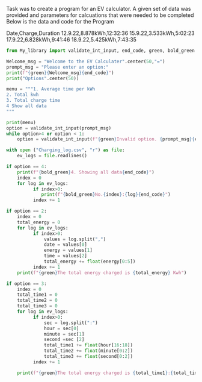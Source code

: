 Task was to create a program for an EV calculator. A given set of data was provided and parameters for calcuations that were needed to be completed
Below is the data and code for the Program

Date,Charge,Duration
12.9.22,8.878kWh,12:32:36
15.9.22,3.533kWh,5:02:23
17.9.22,6.828kWh,9:41:46
18.9.22,5.425kWh,7:43:35

```.py
from My_library import validate_int_input, end_code, green, bold_green

Welcome_msg = "Welcome to the EV Calculater".center(50,"=")
prompt_msg = "Please enter an option:"
print(f"{green}{Welcome_msg}{end_code}")
print("Options".center(50))

menu = """1. Average time per kWh
2. Total kwh
3. Total charge time
4 Show all data
"""

print(menu)
option = validate_int_input(prompt_msg)
while option>4 or option < 1:
    option = validate_int_input(f"{green}Invalid option. {prompt_msg}{end_code}")

with open ("Charging_log.csv", "r") as file:
    ev_logs = file.readlines()

if option == 4:
    print(f"{bold_green}4. Showing all data{end_code}")
    index = 0
    for log in ev_logs:
          if index>0:
             print(f"{bold_green}No.{index}:{log}{end_code}")
          index += 1

if option == 2:
    index = 0
    total_energy = 0
    for log in ev_logs:
          if index>0:
              values = log.split(",")
              date = values[0]
              energy = values[1]
              time = values[2]
              total_energy += float(energy[0:5])
          index += 1
    print(f"{green}The total energy charged is {total_energy} Kwh")

if option == 3:
    index = 0
    total_time1 = 0
    total_time2 = 0
    total_time3 = 0
    for log in ev_logs:
          if index>0:
              sec = log.split(":")
              hour = sec[0]
              minute = sec[1]
              second =sec [2]
              total_time1 += float(hour[16:18])
              total_time2 += float(minute[0:2])
              total_time3 += float(second[0:2])
          index += 1

    print(f"{green}The total energy charged is {total_time1}:{total_time2}:{total_time3}")
